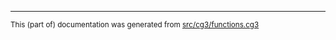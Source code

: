 

* * *
<small>This (part of) documentation was generated from [src/cg3/functions.cg3](https://github.com/LearnGreenlandic/lang-kal/blob/main/src/cg3/functions.cg3)</small>